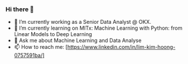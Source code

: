 ### Hi there 👋

- 🔭 I’m currently working as a Senior Data Analyst @ OKX. 
- 🌱 I’m currently learning on MITx: Machine Learning with Python: from Linear Models to Deep Learning
- 💬 Ask me about Machine Learning and Data Analyse
- 📫 How to reach me: [https://www.linkedin.com/in/lim-kim-hoong-0757591ba/]

<!--
**LimKimHoong/LimKimHoong** is a ✨ _special_ ✨ repository because its `README.md` (this file) appears on your GitHub profile.

Here are some ideas to get you started:

- 🔭 I’m currently working as a Senior Data Analyst @ OKX. 
- 🌱 I’m currently learning on MITx: Machine Learning with Python: from Linear Models to Deep Learning
- 💬 Ask me about Machine Learning and Data Analyse
- 📫 How to reach me: [https://www.linkedin.com/in/lim-kim-hoong-0757591ba/] 
-->

